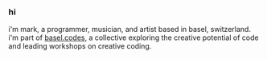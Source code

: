 ### hi

i'm mark, a programmer, musician, and artist based in basel, switzerland. i'm part of [basel.codes](www.basel.codes), a collective exploring the creative potential of code and leading workshops on creative coding.
